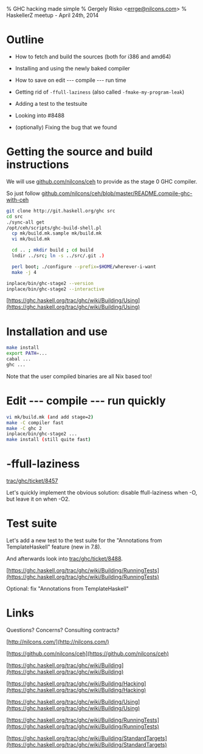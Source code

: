 % GHC hacking made simple
% Gergely Risko <<errge@nilcons.com>>
% HaskellerZ meetup - April 24th, 2014

Outline
=======

  - How to fetch and build the sources (both for i386 and amd64)

  - Installing and using the newly baked compiler

  - How to save on edit --- compile --- run time

  - Getting rid of `-ffull-laziness` (also called `-fmake-my-program-leak`)

  - Adding a test to the testsuite

  - Looking into #8488

  - (optionally) Fixing the bug that we found

Getting the source and build instructions
=====

We will use [github.com/nilcons/ceh](https://github.com/nilcons/ceh)
to provide as the stage 0 GHC compiler.

So just follow [github.com/nilcons/ceh/blob/master/README.compile-ghc-with-ceh](https://github.com/nilcons/ceh/blob/master/README.compile-ghc-with-ceh)

~~~ bash
git clone http://git.haskell.org/ghc src
cd src
./sync-all get
/opt/ceh/scripts/ghc-build-shell.pl
  cp mk/build.mk.sample mk/build.mk
  vi mk/build.mk

  cd .. ; mkdir build ; cd build
  lndir ../src; ln -s ../src/.git .)

  perl boot; ./configure --prefix=$HOME/wherever-i-want
  make -j 4

inplace/bin/ghc-stage2 --version
inplace/bin/ghc-stage2 --interactive
~~~

[https://ghc.haskell.org/trac/ghc/wiki/Building/Using](https://ghc.haskell.org/trac/ghc/wiki/Building/Using)

Installation and use
=====
~~~ bash
make install
export PATH=...
cabal ...
ghc ...
~~~

Note that the user compiled binaries are all Nix based too!

Edit --- compile --- run quickly
=====

~~~ bash
vi mk/build.mk (and add stage=2)
make -C compiler fast
make -C ghc 2
inplace/bin/ghc-stage2 ...
make install (still quite fast)
~~~

-ffull-laziness
=====
[trac/ghc/ticket/8457](https://ghc.haskell.org/trac/ghc/ticket/8457)

Let's quickly implement the obvious solution: disable ffull-laziness
when -O, but leave it on when -O2.

Test suite
=====
Let's add a new test to the test suite for the "Annotations from
TemplateHaskell" feature (new in 7.8).

And afterwards look into
[trac/ghc/ticket/8488](https://ghc.haskell.org/trac/ghc/ticket/8488).

[https://ghc.haskell.org/trac/ghc/wiki/Building/RunningTests](https://ghc.haskell.org/trac/ghc/wiki/Building/RunningTests)

Optional: fix "Annotations from TemplateHaskell"

Links
=====
Questions?  Concerns?  Consulting contracts?

[http://nilcons.com/](http://nilcons.com/)

[https://github.com/nilcons/ceh](https://github.com/nilcons/ceh)

[https://ghc.haskell.org/trac/ghc/wiki/Building](https://ghc.haskell.org/trac/ghc/wiki/Building)

[https://ghc.haskell.org/trac/ghc/wiki/Building/Hacking](https://ghc.haskell.org/trac/ghc/wiki/Building/Hacking)

[https://ghc.haskell.org/trac/ghc/wiki/Building/Using](https://ghc.haskell.org/trac/ghc/wiki/Building/Using)

[https://ghc.haskell.org/trac/ghc/wiki/Building/RunningTests](https://ghc.haskell.org/trac/ghc/wiki/Building/RunningTests)

[https://ghc.haskell.org/trac/ghc/wiki/Building/StandardTargets](https://ghc.haskell.org/trac/ghc/wiki/Building/StandardTargets)
